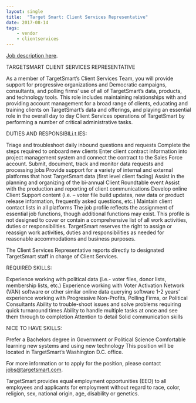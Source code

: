 ```yaml
---
layout: single
title:  "Target Smart: Client Services Representative"
date: 2017-08-14
tags: 
    - vendor
    - clientservices
---
```


[Job description here](https://targetsmart.com/careers/).

TARGETSMART CLIENT SERVICES REPRESENTATIVE

As a member of TargetSmart’s Client Services Team, you will provide support for progressive organizations and Democratic campaigns, consultants, and polling firms’ use of all of TargetSmart’s data, products, and technology tools.  This role includes maintaining relationships with and providing account management for a broad range of clients, educating and training clients on TargetSmart’s data and offerings, and playing an essential role in the overall day to day Client Services operations of TargetSmart by performing a number of critical administrative tasks.

 

DUTIES AND RESPONSIBILi.t.IES:

Triage and troubleshoot daily inbound questions and requests
Complete the steps required to onboard new clients
Enter client contract information into project management system and connect the contract to the Sales Force account.
Submit, document, track and monitor data requests and processing jobs
Provide support for a variety of internal and external platforms that host TargetSmart data (first level client facing)
Assist in the planning and organizing of the bi-annual Client Roundtable event
Assist with the production and reporting of client communications
Develop online Client Support content (i.e. – voter file build updates, new data or product release information, frequently asked questions, etc.)
Maintain client contact lists in all platforms
The job profile reflects the assignment of essential job functions, though additional functions may exist.  This profile is not designed to cover or contain a comprehensive list of all work activities, duties or responsibilities. TargetSmart reserves the right to assign or reassign work activities, duties and responsibilities as needed for reasonable accommodations and business purposes.

The Client Services Representative reports directly to designated TargetSmart staff in charge of Client Services.

 

REQUIRED SKILLS:

Experience working with political data (i.e.- voter files, donor lists, membership lists, etc.)
Experience working with Voter Activation Network (VAN) software or other similar online data querying software
1-2 years’ experience working with Progressive Non-Profits, Polling Firms, or Political Consultants
Ability to trouble-shoot issues and solve problems requiring quick turnaround times
Ability to handle multiple tasks at once and see them through to completion
Attention to detail
Solid communication skills
 

NICE TO HAVE SKILLS:

Prefer a Bachelors degree in Government or Political Science
Comfortable learning new systems and using new technology
This position will be located in TargetSmart’s Washington D.C. office. 

For more information or to apply for the position, please contact jobs@targetsmart.com.

TargetSmart provides equal employment opportunities (EEO) to all employees and applicants for employment without regard to race, color, religion, sex, national origin, age, disability or genetics.



